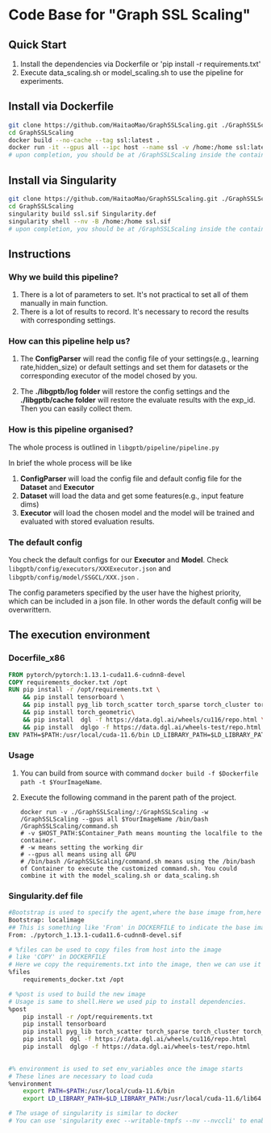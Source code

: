 # Code Base for "Graph SSL Scaling"

## Quick Start
1. Install the dependencies via Dockerfile or 'pip install -r requirements.txt'
2. Execute data_scaling.sh or model_scaling.sh to use the pipeline for experiments.

## Install via Dockerfile
```Bash
git clone https://github.com/HaitaoMao/GraphSSLScaling.git ./GraphSSLScaling
cd GraphSSLScaling
docker build --no-cache --tag ssl:latest .
docker run -it --gpus all --ipc host --name ssl -v /home:/home ssl:latest bash
# upon completion, you should be at /GraphSSLScaling inside the container
```

## Install via Singularity
```Bash
git clone https://github.com/HaitaoMao/GraphSSLScaling.git ./GraphSSLScaling
cd GraphSSLScaling
singularity build ssl.sif Singularity.def
singularity shell --nv -B /home:/home ssl.sif
# upon completion, you should be at /GraphSSLScaling inside the container
```

## Instructions

### Why we build this pipeline?

1. There is a lot of parameters to set. It's not practical to set all of them manually in main function.
2. There is a lot of results to record. It's necessary to record the results with corresponding settings.

### How can this pipeline help us?

1. The **ConfigParser** will read the config file of your settings(e.g., learning rate,hidden_size) or default settings and set them for datasets or the corresponding executor of the model chosed by you.

2. The **./libgptb/log folder** will restore the config settings and the **./libgptb/cache folder** will restore the evaluate results with the exp_id. Then you can easily collect them.

### How is this pipeline organised?

The whole process is outlined in `libgptb/pipeline/pipeline.py`

In brief the whole process will be like

1. **ConfigParser** will load the config file and default config file for the **Dataset** and **Executor**
2. **Dataset** will load the data and get some features(e.g., input feature dims)
3. **Executor** will load the chosen model and the model will be trained and evaluated with stored evaluation results.


### The default config

You check the default configs for our **Executor** and **Model**. Check `libgptb/config/executors/XXXExecutor.json` and `libgptb/config/model/SSGCL/XXX.json` .

The config parameters specified by the user have the highest priority, which can be included in a json file. In other words the default config will be overwrittern.

## The execution environment

### Docerfile_x86
```dockerfile
FROM pytorch/pytorch:1.13.1-cuda11.6-cudnn8-devel
COPY requirements_docker.txt /opt
RUN pip install -r /opt/requirements.txt \
    && pip install tensorboard \
    && pip install pyg_lib torch_scatter torch_sparse torch_cluster torch_spline_conv -f https://data.pyg.org/whl/torch-1.13.0+cu116.html \
    && pip install torch_geometric\
    && pip install  dgl -f https://data.dgl.ai/wheels/cu116/repo.html \
    && pip install  dglgo -f https://data.dgl.ai/wheels-test/repo.html
ENV PATH=$PATH:/usr/local/cuda-11.6/bin LD_LIBRARY_PATH=$LD_LIBRARY_PATH:/usr/local/cuda-11.6/lib64:/usr/lib/x86_64-linux-gnu
```


### Usage

1. You can build from source with command `docker build -f $Dockerfile path -t $YourImageName`.

3. Execute the following command in the parent path of the project.

   ```shell
   docker run -v ./GraphSSLScaling/:/GraphSSLScaling -w /GraphSSLScaling --gpus all $YourImageName /bin/bash /GraphSSLScaling/command.sh
   # -v $HOST_PATH:$Container_Path means mounting the localfile to the container. 
   # -w means setting the working dir
   # --gpus all means using all GPU
   # /bin/bash /GraphSSLScaling/command.sh means using the /bin/bash of Container to execute the customized command.sh. You could combine it with the model_scaling.sh or data_scaling.sh
   ```


###  Singularity.def file

```bash
#Bootstrap is used to specify the agent,where the base image from,here localimage means to build from a local image
Bootstrap: localimage
## This is something like 'From' in DOCKERFILE to indicate the base image
From: ./pytorch_1.13.1-cuda11.6-cudnn8-devel.sif

# %files can be used to copy files from host into the image
# like 'COPY' in DOCKERFILE
# Here we copy the requirements.txt into the image, then we can use it to install the required dependencies.
%files
    requirements_docker.txt /opt

# %post is used to build the new image
# Usage is same to shell.Here we used pip to install dependencies.
%post
    pip install -r /opt/requirements.txt
    pip install tensorboard
    pip install pyg_lib torch_scatter torch_sparse torch_cluster torch_spline_conv -f https://data.pyg.org/whl/torch-1.13.0+cu116.html
    pip install  dgl -f https://data.dgl.ai/wheels/cu116/repo.html 
    pip install  dglgo -f https://data.dgl.ai/wheels-test/repo.html 

 
#% environment is used to set env_variables once the image starts
# These lines are necessary to load cuda
%environment
    export PATH=$PATH:/usr/local/cuda-11.6/bin
    export LD_LIBRARY_PATH=$LD_LIBRARY_PATH:/usr/local/cuda-11.6/lib64:/usr/lib/x86_64-linux-gnu

# The usage of singularity is similar to docker
# You can use 'singularity exec --writable-tmpfs --nv --nvccli' to enable the NVIDIA gpu for executing with sigularity 
```

